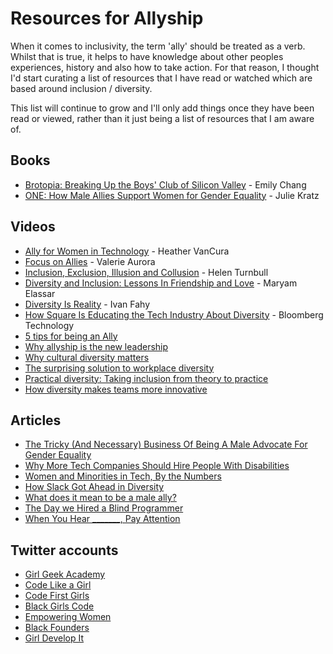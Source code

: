 # Resources for Allyship

When it comes to inclusivity, the term 'ally' should be treated as a verb. Whilst that is true, it helps to have knowledge about other peoples experiences, history and also how to take action. For that reason, I thought I'd start curating a list of resources that I have read or watched which are based around inclusion / diversity. 

This list will continue to grow and I'll only add things once they have been read or viewed, rather than it just being a list of resources that I am aware of.

## Books

  - [Brotopia: Breaking Up the Boys' Club of Silicon Valley](https://www.amazon.co.uk/Brotopia-Breaking-Boys-Silicon-Valley/dp/0735213534) - Emily Chang
  - [ONE: How Male Allies Support Women for Gender Equality](https://www.amazon.com/ONE-Allies-Support-Gender-Equality-ebook/dp/B0768M2H6X/ref=sr_1_1?s=digital-text&ie=UTF8&qid=1522426207&sr=1-1&keywords=julie+kratz+one) - Julie Kratz

## Videos

- [Ally for Women in Technology](https://www.youtube.com/watch?v=WDTMe77EV2Y) - Heather VanCura
- [Focus on Allies](https://www.youtube.com/watch?v=7xzZpt2e6nI) - Valerie Aurora
- [Inclusion, Exclusion, Illusion and Collusion](https://www.youtube.com/watch?v=zdV8OpXhl2g) - Helen Turnbull
- [Diversity and Inclusion: Lessons In Friendship and Love](https://www.youtube.com/watch?v=mzu3ira61k8) - Maryam Elassar
- [Diversity Is Reality](https://www.youtube.com/watch?v=EbODhGAyubw) - Ivan Fahy
- [How Square Is Educating the Tech Industry About Diversity](https://www.youtube.com/watch?v=fjoUY2lbQGE) - Bloomberg Technology
- [5 tips for being an Ally](https://www.youtube.com/watch?v=_dg86g-QlM0&t=3s)
- [Why allyship is the new leadership](https://www.youtube.com/watch?v=ccJfzS13ZtA&t=2s)
- [Why cultural diversity matters](https://www.youtube.com/watch?v=48RoRi0ddRU&t=6s)
- [The surprising solution to workplace diversity](https://www.youtube.com/watch?v=mtUlRYXJ0vI)
- [Practical diversity: Taking inclusion from theory to practice](https://www.youtube.com/watch?v=ExcDNly1DbI&t=8s)
- [How diversity makes teams more innovative](https://www.youtube.com/watch?v=lPtPG2lAmm4&t=2s)

## Articles

- [The Tricky (And Necessary) Business Of Being A Male Advocate For Gender Equality](https://www.fastcompany.com/3046555/the-tricky-and-necessary-business-of-being-a-male-advocate-for-gender-equ)
- [Why More Tech Companies Should Hire People With Disabilities](https://www.inc.com/zoe-henry/aapd-disability-equality-index-2017.html)
- [Women and Minorities in Tech, By the Numbers](https://www.wired.com/story/computer-science-graduates-diversity/)
- [How Slack Got Ahead in Diversity](https://www.theatlantic.com/technology/archive/2018/04/how-slack-got-ahead-in-diversity/558806/)
- [What does it mean to be a male ally?](https://www.huffingtonpost.com/entry/what-does-it-mean-to-be-a-male-ally_us_596d49d8e4b05561da5a5a05?guccounter=1)
- [The Day we Hired a Blind Programmer](https://blog.momocentral.com/the-day-we-hired-a-blind-coder-9c9d704bb08b)
- [When You Hear _______, Pay Attention](https://code.likeagirl.io/when-you-hear-pay-attention-337c3e677a42)

## Twitter accounts

- [Girl Geek Academy](https://twitter.com/GirlGeekAcademy)
- [Code Like a Girl](https://twitter.com/Code_LikeAGirl)
- [Code First Girls](https://twitter.com/CodeFirstGirls)
- [Black Girls Code](https://twitter.com/BlackGirlsCode)
- [Empowering Women](https://twitter.com/EmpowerWithTech)
- [Black Founders](https://twitter.com/blackfounders)
- [Girl Develop It](https://twitter.com/girldevelopit)

